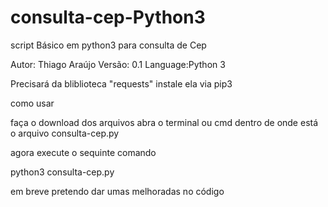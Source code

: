 # consulta-cep-Python3
 script Básico em python3 para  consulta de Cep

 Autor: Thiago Araújo
 Versão: 0.1
 Language:Python 3



Precisará da bliblioteca "requests" instale ela via pip3

 como usar

 faça o download dos arquivos abra o terminal ou cmd dentro de onde está o arquivo consulta-cep.py

 agora execute o sequinte comando

 python3 consulta-cep.py


em breve pretendo dar  umas melhoradas no código